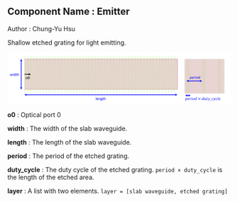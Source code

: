 ## Component Name : Emitter
Author : Chung-Yu Hsu

Shallow etched grating for light emitting.
    
![Component layout](image/layout.png)

**o0** : Optical port 0

**width** : The width of the slab waveguide.

**length** : The length of the slab waveguide.

**period** : The period of the etched grating.

**duty_cycle** : The duty cycle of the etched grating. `period × duty_cycle` is the length of the etched area.

**layer** : A list with two elements. `layer = [slab waveguide, etched grating]`